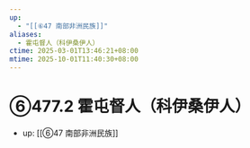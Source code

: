 ```yaml
---
up:
  - "[[⑥47 南部非洲民族]]"
aliases:
  - 霍屯督人（科伊桑伊人）
ctime: 2025-03-01T13:46:21+08:00
mtime: 2025-10-01T11:40:30+08:00
---
```


# ⑥477.2 霍屯督人（科伊桑伊人）

- up: [[⑥47 南部非洲民族]]

